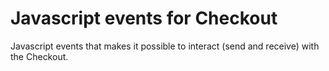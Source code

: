 # Javascript events for Checkout
Javascript events that makes it possible to interact (send and receive) with the Checkout.